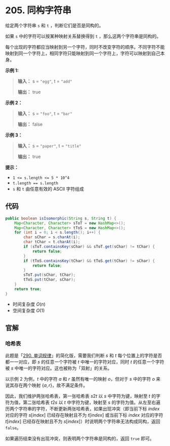 # 205. 同构字符串

给定两个字符串 `s` 和 `t` ，判断它们是否是同构的。

如果 `s` 中的字符可以按某种映射关系替换得到 `t` ，那么这两个字符串是同构的。

每个出现的字符都应当映射到另一个字符，同时不改变字符的顺序。不同字符不能映射到同一个字符上，相同字符只能映射到同一个字符上，字符可以映射到自己本身。

**示例 1:** 

> **输入：** s = `"egg"`, t = `"add"`
>
> **输出：** true

**示例 2：** 

> **输入：** s = `"foo"`, t = `"bar"`
>
> **输出：** false

**示例 3：** 

> **输入：** s = `"paper"`, t = `"title"`
>
> **输出：** true

**提示：** 

*   `1 <= s.length <= 5 * 10^4`
*   `t.length == s.length`
*   `s` 和 `t` 由任意有效的 ASCII 字符组成

## 代码

```java
public boolean isIsomorphic(String s, String t) {
    Map<Character, Character> sToT = new HashMap<>();
    Map<Character, Character> tToS = new HashMap<>();
    for (int i = 0; i < s.length(); i++) {
        char sChar = s.charAt(i);
        char tChar = t.charAt(i);
        if (sToT.containsKey(sChar) && sToT.get(sChar) != tChar) {
            return false;
        }
        if (tToS.containsKey(tChar) && tToS.get(tChar) != sChar) {
            return false;
        }
        sToT.put(sChar, tChar);
        tToS.put(tChar, sChar);
    }
    return true;
}
```

- 时间复杂度 $O(n)$
- 空间复杂度 $O(1)$

## 官解

### 哈希表

此题是「[290. 单词规律](https://leetcode-cn.com/problems/word-pattern/)」的简化版，需要我们判断 $s$ 和 $t$ 每个位置上的字符是否都一一对应，即 $s$ 的任意一个字符被 $t$ 中唯一的字符对应，同时 $t$ 的任意一个字符被 $s$ 中唯一的字符对应。这也被称为「双射」的关系。

以示例 2 为例，$t$ 中的字符 $a$ 和 $r$ 虽然有唯一的映射 $o$，但对于 $s$ 中的字符 $o$ 来说其存在两个映射 $\lbrace a,r\rbrace$，故不满足条件。

因此，我们维护两张哈希表，第一张哈希表 $s2t$ 以 $s$ 中字符为键，映射至 $t$ 的字符为值，第二张哈希表 $t2s$ 以 $t$ 中字符为键，映射至 $s$ 的字符为值。从左至右遍历两个字符串的字符，不断更新两张哈希表，如果出现冲突（即当前下标 $index$ 对应的字符 $s[index]$ 已经存在映射且不为 $t[index]$ 或当前下标 $index$ 对应的字符 $t[index]$ 已经存在映射且不为 $s[index]$）时说明两个字符串无法构成同构，返回 `false`。

如果遍历结束没有出现冲突，则表明两个字符串是同构的，返回 `true` 即可。
